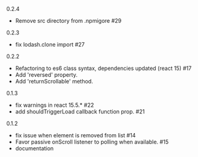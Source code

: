 0.2.4
 * Remove src directory from .npmigore #29

0.2.3
 * fix lodash.clone import #27

0.2.2
 * Refactoring to es6 class syntax, dependencies updated (react 15) #17
 * Add 'reversed' property.
 * Add 'returnScrollable' method.

0.1.3
 * fix warnings in react 15.5.* #22
 * add shouldTriggerLoad callback function prop. #21


0.1.2
 * fix issue when element is removed from list #14
 * Favor passive onScroll listener to polling when available. #15
 * documentation
